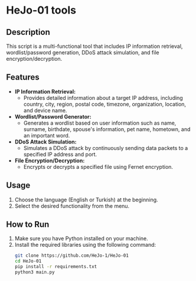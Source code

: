 # HeJo-01 tools

## Description
This script is a multi-functional tool that includes IP information retrieval, wordlist/password generation, DDoS attack simulation, and file encryption/decryption.

## Features
- **IP Information Retrieval:**
  - Provides detailed information about a target IP address, including country, city, region, postal code, timezone, organization, location, and device name.
- **Wordlist/Password Generator:**
  - Generates a wordlist based on user information such as name, surname, birthdate, spouse's information, pet name, hometown, and an important word.
- **DDoS Attack Simulation:**
  - Simulates a DDoS attack by continuously sending data packets to a specified IP address and port.
- **File Encryption/Decryption:**
  - Encrypts or decrypts a specified file using Fernet encryption.

## Usage
1. Choose the language (English or Turkish) at the beginning.
2. Select the desired functionality from the menu.

## How to Run
1. Make sure you have Python installed on your machine.
2. Install the required libraries using the following command:
   ```bash
   git clone https://github.com/HeJo-1/HeJo-01
   cd HeJo-01
   pip install -r requirements.txt
   python3 main.py
